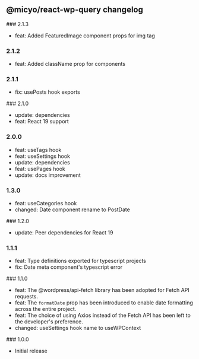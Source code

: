 ## @micyo/react-wp-query changelog

### 2.1.3

- feat: Added FeaturedImage component props for img tag

### 2.1.2

- feat: Added className prop for components

### 2.1.1

- fix: usePosts hook exports

### 2.1.0

- update: dependencies
- feat: React 19 support

### 2.0.0

- feat: useTags hook
- feat: useSettings hook
- update: dependencies
- feat: usePages hook
- update: docs improvement

### 1.3.0

- feat: useCategories hook
- changed: Date component rename to PostDate

### 1.2.0

- update: Peer dependencies for React 19

### 1.1.1

- feat: Type definitions exported for typescript projects
- fix: Date meta component's typescript error

### 1.1.0

- feat: The @wordpress/api-fetch library has been adopted for Fetch API requests.
- feat: The `formatDate` prop has been introduced to enable date formatting across the entire project.
- feat: The choice of using Axios instead of the Fetch API has been left to the developer's preference.
- changed: useSettings hook name to useWPContext

### 1.0.0

- Initial release
